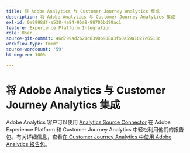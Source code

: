 ```yaml
---
title: 将 Adobe Analytics 与 Customer Journey Analytics 集成
description: 将 Adobe Analytics 与 Customer Journey Analytics 集成
exl-id: 0a9998df-a538-4a84-95a9-98706bd99ac1
feature: Experience Platform Integration
role: User
source-git-commit: 46d799ad2621d83906908a3f60a59a1027c6518c
workflow-type: tm+mt
source-wordcount: '59'
ht-degree: 100%

---
```


# 将 Adobe Analytics 与 Customer Journey Analytics 集成

Adobe Analytics 客户可以使用 [Analytics Source Connector](https://experienceleague.adobe.com/docs/experience-platform/sources/connectors/adobe-applications/analytics.html?lang=zh-Hans) 在 Adobe Experience Platform 和 Customer Journey Analytics 中轻松利用他们的报告包。有关详细信息，查看[在 Customer Journey Analytics 中使用 Adobe Analytics 报告包](/help/getting-started/aa-vs-cja/aa-data-in-cja.md)。

